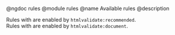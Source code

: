 @ngdoc rules
@module rules
@name Available rules
@description

Rules with <span class="fa fa-check"></span> are enabled by
`htmlvalidate:recommended`.<br>
Rules with <span class="fa fa-file-text-o"></span> are enabled by
`htmlvalidate:document`.
